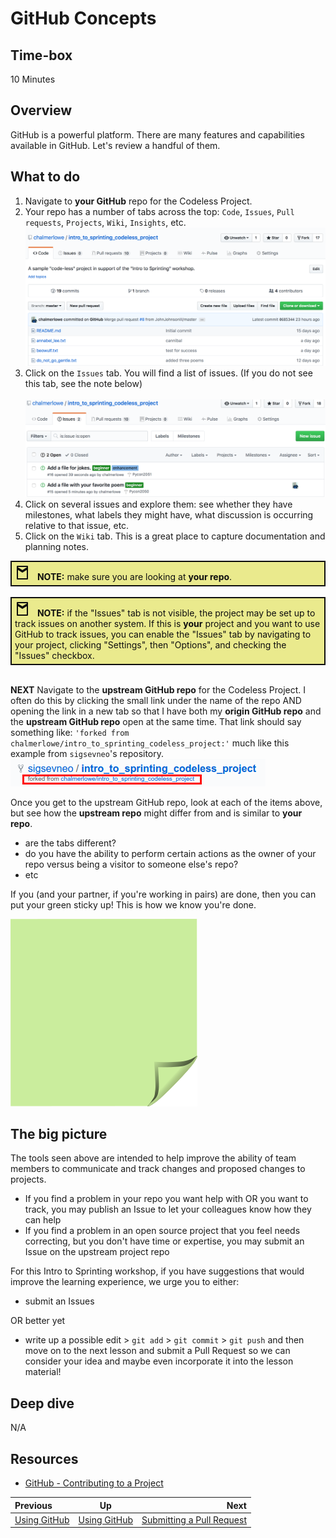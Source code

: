 <!-- begin auto-generated title section -->
# GitHub Concepts
<!-- end auto-generated section -->


## Time-box

10 Minutes

## Overview

GitHub is a powerful platform. There are many features and capabilities available in GitHub. Let's review a handful of them.


## What to do

1. Navigate to **your GitHub** repo for the Codeless Project. 
1. Your repo has a number of tabs across the top: `Code`, `Issues`, `Pull requests`, `Projects`, `Wiki`, `Insights`, etc.
![Codeless Repo](images/github_codeless_repo.png)
1. Click on the `Issues` tab. You will find a list of issues. (If you do not see this tab, see the note below)<br><br>
![Issues tab](images/github_issues.png)
1. Click on several issues and explore them: see whether they have milestones, what labels they might have, what discussion is occurring relative to that issue, etc.
1. Click on the `Wiki` tab. This is a great place to capture documentation and planning notes.

<div style="background-color: #eaea8d; border: 2px solid #0e0e0e; padding: 5px; color:#0e0e0e">
  <svg xmlns="http://www.w3.org/2000/svg" width="24" height="24" viewBox="0 0 24 24" fill="none" stroke="currentColor" stroke-width="2" stroke-linecap="round" stroke-linejoin="round" style="margin-right: 8px;">
    <path d="M4 2v20h16V2H4zm16 2l-8 5-8-5M4 6l8 5 8-5" />
  </svg>
 <b>NOTE:</b> make sure you are looking at <b>your repo</b>.

</div>
<br>


<div style="background-color: #eaea8d; border: 2px solid #0e0e0e; padding: 5px; color:#0e0e0e">
  <svg xmlns="http://www.w3.org/2000/svg" width="24" height="24" viewBox="0 0 24 24" fill="none" stroke="currentColor" stroke-width="2" stroke-linecap="round" stroke-linejoin="round" style="margin-right: 8px;">
    <path d="M4 2v20h16V2H4zm16 2l-8 5-8-5M4 6l8 5 8-5" />
  </svg>
 <b>NOTE:</b> if the "Issues" tab is not visible, the project may be set up to track issues on another system. If this is <b>your</b> project and you want to use GitHub to track issues, you can enable the "Issues" tab by navigating to your project, clicking "Settings", then "Options", and checking the "Issues" checkbox.

</div>
<br>

**NEXT** Navigate to the **upstream GitHub repo** for the Codeless Project. I often do this by clicking the small link under the name of the repo AND opening the link in a new tab so that I have both my **origin GitHub repo** and the **upstream GitHub repo** open at the same time. That link should say something like: `'forked from chalmerlowe/intro_to_sprinting_codeless_project:'` much like this example from `sigsevneo`'s repository.<br>
![Fork link to original repo](images/fork-repo-link.png)

Once you get to the upstream GitHub repo, look at each of the items above, but see how the **upstream repo** might differ from and is similar to **your repo**.

* are the tabs different?
* do you have the ability to perform certain actions as the owner of your repo versus being a visitor to someone else's repo?
* etc



If you (and your partner, if you're working in pairs) are done, then you can put your green sticky up! This is how we know you're done.

![green sticky note](images/Sticky-Note-02-Green-300px.png)

## The big picture

The tools seen above are intended to help improve the ability of team members to communicate and track changes and proposed changes to projects.

* If you find a problem in your repo you want help with OR you want to track, you may publish an Issue to let your colleagues know how they can help
* If you find a problem in an open source project that you feel needs correcting, but you don't have time or expertise, you may submit an Issue on the upstream project repo

For this Intro to Sprinting workshop, if you have suggestions that would improve the learning experience, we urge you to either:

* submit an Issues

OR better yet

* write up a possible edit > `git add` > `git commit` > `git push` and then move on to the next lesson and submit a Pull Request so we can consider your idea and maybe even incorporate it into the lesson material!

## Deep dive

N/A

## Resources

* [GitHub - Contributing to a Project](https://git-scm.com/book/en/v2/GitHub-Contributing-to-a-Project)

<!-- begin auto-generated nav-links section -->
| Previous | Up | Next |
|:---------|:---:|-----:|
| [Using GitHub](./github_overview.md) | [Using GitHub](./github_overview.md) | [Submitting a Pull Request](./github_submit_pull_request.md) |
<!-- end auto-generated section -->
